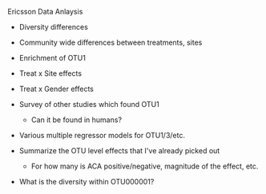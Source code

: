 Ericsson Data Anlaysis

-   Diversity differences
-   Community wide differences between treatments, sites
-   Enrichment of OTU1

-   Treat x Site effects
-   Treat x Gender effects
-   Survey of other studies which found OTU1
    -   Can it be found in humans?
-   Various multiple regressor models for OTU1/3/etc.
-   Summarize the OTU level effects that I've already picked out
    -   For how many is ACA positive/negative, magnitude of the effect, etc.

-   What is the diversity within OTU000001?
